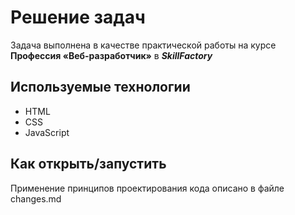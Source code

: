 # Решение задач

Задача выполнена в качестве практической работы на курсе **Профессия «Веб-разработчик»** в _**SkillFactory**_

## Используемые технологии

-   HTML
-   CSS
-   JavaScript

## Как открыть/запустить

Применение принципов проектирования кода описано в файле changes.md
